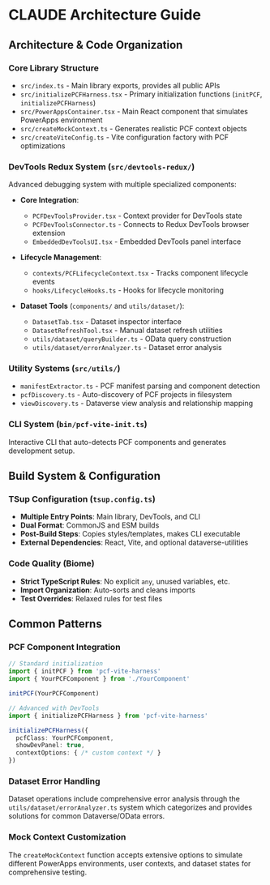 # CLAUDE Architecture Guide

## Architecture & Code Organization

### Core Library Structure
- `src/index.ts` - Main library exports, provides all public APIs
- `src/initializePCFHarness.tsx` - Primary initialization functions (`initPCF`, `initializePCFHarness`)
- `src/PowerAppsContainer.tsx` - Main React component that simulates PowerApps environment
- `src/createMockContext.ts` - Generates realistic PCF context objects
- `src/createViteConfig.ts` - Vite configuration factory with PCF optimizations

### DevTools Redux System (`src/devtools-redux/`)
Advanced debugging system with multiple specialized components:

- **Core Integration**:
  - `PCFDevToolsProvider.tsx` - Context provider for DevTools state
  - `PCFDevToolsConnector.ts` - Connects to Redux DevTools browser extension
  - `EmbeddedDevToolsUI.tsx` - Embedded DevTools panel interface

- **Lifecycle Management**:
  - `contexts/PCFLifecycleContext.tsx` - Tracks component lifecycle events
  - `hooks/LifecycleHooks.ts` - Hooks for lifecycle monitoring

- **Dataset Tools** (`components/` and `utils/dataset/`):
  - `DatasetTab.tsx` - Dataset inspector interface
  - `DatasetRefreshTool.tsx` - Manual dataset refresh utilities
  - `utils/dataset/queryBuilder.ts` - OData query construction
  - `utils/dataset/errorAnalyzer.ts` - Dataset error analysis

### Utility Systems (`src/utils/`)
- `manifestExtractor.ts` - PCF manifest parsing and component detection
- `pcfDiscovery.ts` - Auto-discovery of PCF projects in filesystem
- `viewDiscovery.ts` - Dataverse view analysis and relationship mapping

### CLI System (`bin/pcf-vite-init.ts`)
Interactive CLI that auto-detects PCF components and generates development setup.

## Build System & Configuration

### TSup Configuration (`tsup.config.ts`)
- **Multiple Entry Points**: Main library, DevTools, and CLI
- **Dual Format**: CommonJS and ESM builds
- **Post-Build Steps**: Copies styles/templates, makes CLI executable
- **External Dependencies**: React, Vite, and optional dataverse-utilities

### Code Quality (Biome)
- **Strict TypeScript Rules**: No explicit `any`, unused variables, etc.
- **Import Organization**: Auto-sorts and cleans imports
- **Test Overrides**: Relaxed rules for test files

## Common Patterns

### PCF Component Integration
```typescript
// Standard initialization
import { initPCF } from 'pcf-vite-harness'
import { YourPCFComponent } from './YourComponent'

initPCF(YourPCFComponent)

// Advanced with DevTools
import { initializePCFHarness } from 'pcf-vite-harness'

initializePCFHarness({
  pcfClass: YourPCFComponent,
  showDevPanel: true,
  contextOptions: { /* custom context */ }
})
```

### Dataset Error Handling
Dataset operations include comprehensive error analysis through the `utils/dataset/errorAnalyzer.ts` system which categorizes and provides solutions for common Dataverse/OData errors.

### Mock Context Customization
The `createMockContext` function accepts extensive options to simulate different PowerApps environments, user contexts, and dataset states for comprehensive testing.